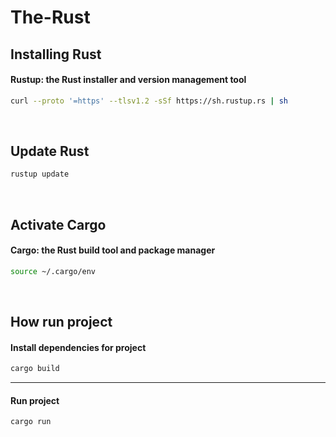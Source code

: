The-Rust
========

Installing Rust
---------------
#### Rustup: the Rust installer and version management tool
```bash
curl --proto '=https' --tlsv1.2 -sSf https://sh.rustup.rs | sh
```

&nbsp;

Update Rust
-----------
```bash
rustup update
```

&nbsp;

Activate Cargo
--------------
#### Cargo: the Rust build tool and package manager
```bash
source ~/.cargo/env
```

&nbsp;

How run project
---------------
#### Install dependencies for project

```bash
cargo build
```

***

#### Run project
```bash
cargo run
```
